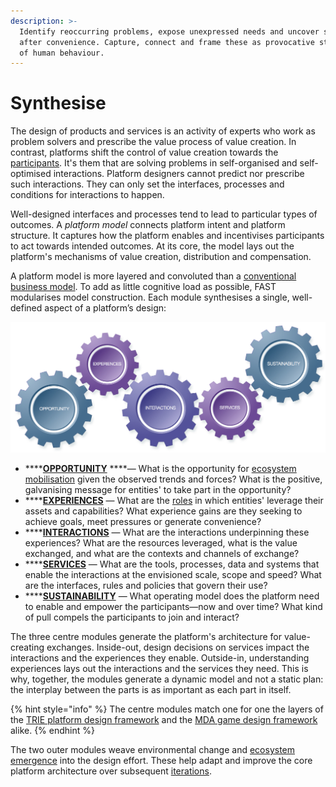 ```yaml
---
description: >-
  Identify reoccurring problems, expose unexpressed needs and uncover sought
  after convenience. Capture, connect and frame these as provocative statements
  of human behaviour.
---
```


# Synthesise

The design of products and services is an activity of experts who work as problem solvers and prescribe the value process of value creation. In contrast, platforms shift the control of value creation towards the [participants](../../appendix/glossary.md#platform-participant). It's them that are solving problems in self-organised and self-optimised interactions. Platform designers cannot predict nor prescribe such interactions. They can only set the interfaces, processes and conditions for interactions to happen. 

Well-designed interfaces and processes tend to lead to particular types of outcomes. A _platform model_ connects platform intent and platform structure. It captures how the platform enables and incentivises participants to act towards intended outcomes. At its core, the model lays out the platform's mechanisms of value creation, distribution and compensation.

A platform model is more layered and convoluted than a [conventional business model](https://strategyzer.com/canvas/business-model-canvas). To add as little cognitive load as possible, FAST modularises model construction. Each module synthesises a single, well-defined aspect of a platform’s design:

![FAST Platform Synthesiser](../../.gitbook/assets/fast-model-5gears-75.jpg)

* \*\*\*\*[**OPPORTUNITY**](opportunity.md) ****— What is the opportunity for [ecosystem mobilisation](../../appendix/glossary.md#ecosystem-mobilisation) given the observed trends and forces? What is the positive, galvanising message for entities' to take part in the opportunity?
* \*\*\*\*[**EXPERIENCES**](experiences.md) — What are the [roles](../../appendix/glossary.md#platform-role) in which entities' leverage their assets and capabilities? What experience gains are they seeking to achieve goals, meet pressures or generate convenience?
* \*\*\*\*[**INTERACTIONS**](interactions.md) — What are the interactions underpinning these experiences? What are the resources leveraged, what is the value exchanged, and what are the contexts and channels of exchange?
* \*\*\*\*[**SERVICES**](services.md) — What are the tools, processes, data and systems that enable the interactions at the envisioned scale, scope and speed? What are the interfaces, rules and policies that govern their use?
* \*\*\*\*[**SUSTAINABILITY**](sustainability.md) — What operating model does the platform need to enable and empower the participants—now and over time? What kind of pull compels the participants to join and interact?

The three centre modules generate the platform's architecture for value-creating exchanges. Inside-out, design decisions on services impact the interactions and the experiences they enable. Outside-in, understanding experiences lays out the interactions and the services they need. This is why, together, the modules generate a dynamic model and not a static plan: the interplay between the parts is as important as each part in itself.

{% hint style="info" %}
The centre modules match one for one the layers of the [TRIE platform design framework](http://platformed.info/the-trie-framework-platforms/) and the [MDA game design framework](https://en.wikipedia.org/wiki/MDA_framework) alike.
{% endhint %}

The two outer modules weave environmental change and [ecosystem emergence](../../appendix/glossary.md#ecosystem-emergence) into the design effort. These help adapt and improve the core platform architecture over subsequent [iterations](../../design-process/iteration.md).



